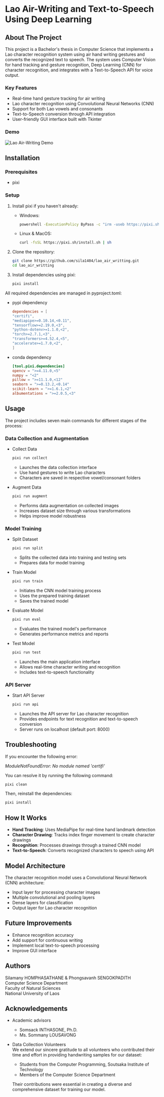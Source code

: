 # Lao Air-Writing and Text-to-Speech Using Deep Learning

## About The Project

This project is a Bachelor's thesis in Computer Science that implements a Lao character recognition system using air hand writing gestures and converts the recognized text to speech. The system uses Computer Vision for hand tracking and gesture recognition, Deep Learning (CNN) for character recognition, and integrates with a Text-to-Speech API for voice output.

### Key Features

-   Real-time hand gesture tracking for air writing
-   Lao character recognition using Convolutional Neural Networks (CNN)
-   Support for both Lao vowels and consonants
-   Text-to-Speech conversion through API integration
-   User-friendly GUI interface built with Tkinter

### Demo

![Lao Air-Writing Demo](src/assets/application_demo.gif)

## Installation

### Prerequisites

-   pixi

### Setup

1. Install pixi if you haven't already:

    - Windows:

        ```bash
        powershell -ExecutionPolicy ByPass -c "irm -useb https://pixi.sh/install.ps1 | iex"
        ```

    - Linux & MacOS:
        ```bash
        curl -fsSL https://pixi.sh/install.sh | sh
        ```

2. Clone the repository:

    ```bash
    git clone https://github.com/sila1404/lao_air_writting.git
    cd lao_air_writting
    ```

3. Install dependencies using pixi:
    ```bash
    pixi install
    ```

All required dependencies are managed in pyproject.toml:

-   pypi dependency
    ```toml
    dependencies = [
    "certifi",
    "mediapipe>=0.10.14,<0.11",
    "tensorflow>=2.19.0,<3",
    "python-dotenv>=1.1.0,<2",
    "torch>=2.7.1,<3",
    "transformers>=4.52.4,<5",
    "accelerate>=1.7.0,<2",
    ]
    ```
-   conda dependency
    ```toml
    [tool.pixi.dependencies]
    opencv = ">=4.11.0,<5"
    numpy = "<2"
    pillow = ">=11.1.0,<12"
    seaborn = ">=0.13.2,<0.14"
    scikit-learn = ">=1.6.1,<2"
    albumentations = ">=2.0.5,<3"
    ```

## Usage

The project includes seven main commands for different stages of the process:

### Data Collection and Augmentation

-   Collect Data

    ```bash
    pixi run collect
    ```

    -   Launches the data collection interface
    -   Use hand gestures to write Lao characters
    -   Characters are saved in respective vowel/consonant folders

-   Augment Data
    ```bash
    pixi run augment
    ```
    -   Performs data augmentation on collected images
    -   Increases dataset size through various transformations
    -   Helps improve model robustness

### Model Training

-   Split Dataset

    ```bash
    pixi run split
    ```

    -   Splits the collected data into training and testing sets
    -   Prepares data for model training

-   Train Model

    ```bash
    pixi run train
    ```

    -   Initiates the CNN model training process
    -   Uses the prepared training dataset
    -   Saves the trained model

-   Evaluate Model

    ```bash
    pixi run eval
    ```

    -   Evaluates the trained model's performance
    -   Generates performance metrics and reports

-   Test Model
    ```bash
    pixi run test
    ```
    -   Launches the main application interface
    -   Allows real-time character writing and recognition
    -   Includes text-to-speech functionality

### API Server

-   Start API Server
    ```bash
    pixi run api
    ```
    -   Launches the API server for Lao character recognition
    -   Provides endpoints for text recognition and text-to-speech conversion
    -   Server runs on localhost (default port: 8000)

## Troubleshooting

If you encounter the following error:

_ModuleNotFoundError: No module named 'certifi'_

You can resolve it by running the following command:

```bash
pixi clean
```

Then, reinstall the dependencies:

```bash
pixi install
```

## How It Works

-   **Hand Tracking**: Uses MediaPipe for real-time hand landmark detection
-   **Character Drawing**: Tracks index finger movement to create character drawings
-   **Recognition**: Processes drawings through a trained CNN model
-   **Text-to-Speech**: Converts recognized characters to speech using API

## Model Architecture

The character recognition model uses a Convolutional Neural Network (CNN) architecture:

-   Input layer for processing character images
-   Multiple convolutional and pooling layers
-   Dense layers for classification
-   Output layer for Lao character recognition

## Future Improvements

-   Enhance recognition accuracy
-   Add support for continuous writing
-   Implement local text-to-speech processing
-   Improve GUI interface

## Authors

Silamany HOMPHASATHANE & Phongsavanh SENGOKPADITH   
Computer Science Department  
Faculty of Natural Sciences  
National University of Laos

## Acknowledgements

-   Academic advisors

    -   Somsack INTHASONE, Ph.D.
    -   Ms. Sommany LOUSAVONG

-   Data Collection Volunteers  
    We extend our sincere gratitude to all volunteers who contributed their time and effort in providing handwriting samples for our dataset:

    -   Students from the Computer Programming, Soutsaka Institute of Technology
    -   Members of the Computer Science Department

    Their contributions were essential in creating a diverse and comprehensive dataset for training our model.
